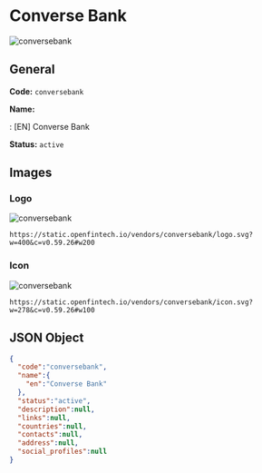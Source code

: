
# Converse Bank 
![conversebank](https://static.openfintech.io/vendors/conversebank/logo.svg?w=400&c=v0.59.26#w200)  

## General 
 
**Code:** `conversebank` 
 
**Name:** 
 
:	[EN] Converse Bank 
 
**Status:** `active` 
 

## Images 

### Logo 
 
![conversebank](https://static.openfintech.io/vendors/conversebank/logo.svg?w=400&c=v0.59.26#w200)  

```
https://static.openfintech.io/vendors/conversebank/logo.svg?w=400&c=v0.59.26#w200
```  

### Icon 
 
![conversebank](https://static.openfintech.io/vendors/conversebank/icon.svg?w=278&c=v0.59.26#w100)  

```
https://static.openfintech.io/vendors/conversebank/icon.svg?w=278&c=v0.59.26#w100
```  

## JSON Object 

```json
{
  "code":"conversebank",
  "name":{
    "en":"Converse Bank"
  },
  "status":"active",
  "description":null,
  "links":null,
  "countries":null,
  "contacts":null,
  "address":null,
  "social_profiles":null
}
```  
